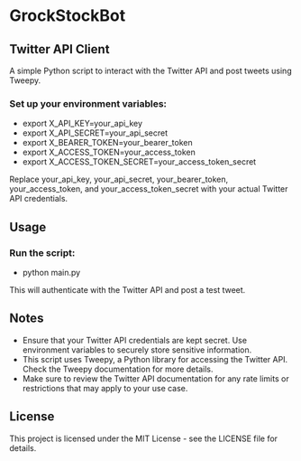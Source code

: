 # GrockStockBot

## Twitter API Client
A simple Python script to interact with the Twitter API and post tweets using Tweepy.

### Set up your environment variables:
- export X_API_KEY=your_api_key
- export X_API_SECRET=your_api_secret
- export X_BEARER_TOKEN=your_bearer_token
- export X_ACCESS_TOKEN=your_access_token
- export X_ACCESS_TOKEN_SECRET=your_access_token_secret

Replace your_api_key, your_api_secret, your_bearer_token, your_access_token, and your_access_token_secret with your actual Twitter API credentials.

## Usage

### Run the script:
- python main.py

This will authenticate with the Twitter API and post a test tweet.

## Notes
- Ensure that your Twitter API credentials are kept secret. Use environment variables to securely store sensitive information.
- This script uses Tweepy, a Python library for accessing the Twitter API. Check the Tweepy documentation for more details.
- Make sure to review the Twitter API documentation for any rate limits or restrictions that may apply to your use case.

## License
This project is licensed under the MIT License - see the LICENSE file for details.
